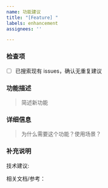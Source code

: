 ```yaml
---
name: 功能建议
title: "[Feature] "
labels: enhancement
assignees: ''

---
```


### 检查项
- [ ] 已搜索现有 issues，确认无重复建议

### 功能描述
> 简述新功能

### 详细信息
  > 为什么需要这个功能？使用场景？

### 补充说明
技术建议:

相关文档/参考：
